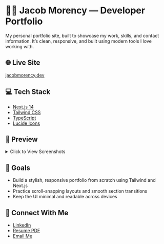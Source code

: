# 🧑‍💻 Jacob Morency — Developer Portfolio

My personal portfolio site, built to showcase my work, skills, and contact information. It’s clean, responsive, and built using modern tools I love working with.

## 🌐 Live Site

[jacobmorency.dev](https://jacobmorency.dev)

## 💻 Tech Stack

- [Next.js 14](https://nextjs.org/)
- [Tailwind CSS](https://tailwindcss.com/)
- [TypeScript](https://www.typescriptlang.org/)
- [Lucide Icons](https://lucide.dev/)

## 📸 Preview

<details>
  <summary>Click to View Screenshots</summary>

### Home Page

<img src="screenshots/home.png" width="600" />

### About Section

<img src="screenshots/about.png" width="600" />

### Projects Section

<img src="screenshots/projects.png" width="600" />

### Contact Section

<img src="screenshots/contact.png" width="600" />

</details>

## 🎯 Goals

- Build a stylish, responsive portfolio from scratch using Tailwind and Next.js
- Practice scroll-snapping layouts and smooth section transitions
- Keep the UI minimal and readable across devices

## 🔗 Connect With Me

- [LinkedIn](https://linkedin.com/in/jacob-morency)
- [Resume PDF](./jacob_morency_resume.pdf)
- [Email Me](mailto:jvmorency@gmail.com)
